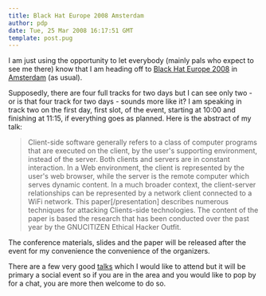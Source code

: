 ```yaml
---
title: Black Hat Europe 2008 Amsterdam
author: pdp
date: Tue, 25 Mar 2008 16:17:51 GMT
template: post.pug
---
```


I am just using the opportunity to let everybody (mainly pals who expect to see me there) know that I am heading off to [Black Hat Europe 2008](http://www.blackhat.com/html/bh-europe-08/bh-eu-08-main.html "from the Black Hat") in [Amsterdam](http://en.wikipedia.org/wiki/Amsterdam "Amsterdam is the capital of the Netherlands.") (as usual).

Supposedly, there are four full tracks for two days but I can see only two - or is that four track for two days - sounds more like it? I am speaking in track two on the first day, first slot, of the event, starting at 10:00 and finishing at 11:15, if everything goes as planned. Here is the abstract of my talk:

> Client-side software generally refers to a class of computer programs that are executed on the client, by the user's supporting environment, instead of the server. Both clients and servers are in constant interaction. In a Web environment, the client is represented by the user's web browser, while the server is the remote computer which serves dynamic content. In a much broader context, the client-server relationships can be represented by a network client connected to a WiFi network.
> This paper[/presentation] describes numerous techniques for attacking Clients-side technologies. The content of the paper is based the research that has been conducted over the past year by the GNUCITIZEN Ethical Hacker Outfit.

The conference materials, slides and the paper will be released after the event for my convenience the convenience of the organizers.

There are a few very good [talks](http://www.blackhat.com/html/bh-europe-08/bh-eu-08-speakers.html "Black Hat Speakers Page") which I would like to attend but it will be primary a social event so if you are in the area and you would like to pop by for a chat, you are more then welcome to do so.
